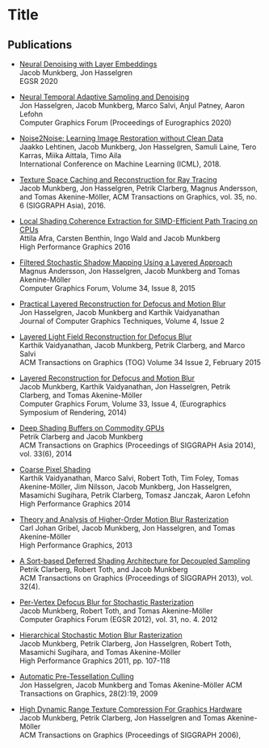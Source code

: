 # Title

## Publications

* [Neural Denoising with Layer Embeddings](https://research.nvidia.com/publication/2020-06_Neural-Denoising-with)   
Jacob Munkberg, Jon Hasselgren   
EGSR 2020

* [Neural Temporal Adaptive Sampling and Denoising](https://research.nvidia.com/publication/2020-05_Neural-Temporal-Adaptive)   
Jon Hasselgren, Jacob Munkberg, Marco Salvi, Anjul Patney, Aaron Lefohn   
Computer Graphics Forum (Proceedings of Eurographics 2020)

* [Noise2Noise: Learning Image Restoration without Clean Data](https://research.nvidia.com/publication/2018-07_Noise2Noise%3A-Learning-Image)   
Jaakko Lehtinen, Jacob Munkberg, Jon Hasselgren, Samuli Laine, Tero Karras, Miika Aittala, Timo Aila   
International Conference on Machine Learning (ICML), 2018.

* [Texture Space Caching and Reconstruction for Ray Tracing](http://fileadmin.cs.lth.se/graphics/research/papers/2016/txspace/)   
Jacob Munkberg, Jon Hasselgren, Petrik Clarberg, Magnus Andersson, and Tomas Akenine-Möller, 
ACM Transactions on Graphics, vol. 35, no. 6 (SIGGRAPH Asia), 2016.

* [Local Shading Coherence Extraction for SIMD-Efficient Path Tracing on CPUs](http://dx.doi.org/10.2312/hpg.20161198)   
Attila Afra, Carsten Benthin, Ingo Wald and Jacob Munkberg   
High Performance Graphics 2016

* [Filtered Stochastic Shadow Mapping Using a Layered Approach](http://onlinelibrary.wiley.com/doi/10.1111/cgf.12664/abstract)   
Magnus Andersson, Jon Hasselgren, Jacob Munkberg and Tomas Akenine-Möller   
Computer Graphics Forum, Volume 34, Issue 8, 2015   

* [Practical Layered Reconstruction for Defocus and Motion Blur](http://jcgt.org/published/0004/02/04/)   
Jon Hasselgren, Jacob Munkberg and Karthik Vaidyanathan   
Journal of Computer Graphics Techniques, Volume 4, Issue 2

* [Layered Light Field Reconstruction for Defocus Blur](http://software.intel.com/en-us/articles/layered-light-field-reconstruction-for-defocus-blur)   
Karthik Vaidyanathan, Jacob Munkberg, Petrik Clarberg, and Marco Salvi   
ACM Transactions on Graphics (TOG) Volume 34 Issue 2, February 2015

* [Layered Reconstruction for Defocus and Motion Blur](http://fileadmin.cs.lth.se/graphics/research/papers/2014/recon5d/)   
Jacob Munkberg, Karthik Vaidyanathan, Jon Hasselgren, Petrik Clarberg, and Tomas Akenine-Möller   
Computer Graphics Forum, Volume 33, Issue 4, (Eurographics Symposium of Rendering, 2014)

* [Deep Shading Buffers on Commodity GPUs](https://software.intel.com/en-us/articles/deep-shading-buffers-on-commodity-gpus)   
Petrik Clarberg and Jacob Munkberg   
ACM Transactions on Graphics (Proceedings of SIGGRAPH Asia 2014), vol. 33(6), 2014

* [Coarse Pixel Shading](https://software.intel.com/en-us/articles/coarse-pixel-shading)   
Karthik Vaidyanathan, Marco Salvi, Robert Toth, Tim Foley, Tomas Akenine-Möller, Jim Nilsson, Jacob Munkberg, Jon Hasselgren, Masamichi Sugihara, Petrik Clarberg, Tomasz Janczak, Aaron Lefohn   
High Performance Graphics 2014

* [Theory and Analysis of Higher-Order Motion Blur Rasterization](http://fileadmin.cs.lth.se/graphics/research/papers/2013/highorder/)      
Carl Johan Gribel, Jacob Munkberg, Jon Hasselgren, and Tomas Akenine-Möller   
High Performance Graphics, 2013

* [A Sort-based Deferred Shading Architecture for Decoupled Sampling](http://software.intel.com/en-us/articles/a-sort-based-deferred-shading-architecture-for-decoupled-sampling)   
Petrik Clarberg, Robert Toth, and Jacob Munkberg   
ACM Transactions on Graphics (Proceedings of SIGGRAPH 2013), vol. 32(4).

* [Per-Vertex Defocus Blur for Stochastic Rasterization](http://fileadmin.cs.lth.se/graphics/research/papers/2012/pervertexdof/)   
Jacob Munkberg, Robert Toth, and Tomas Akenine-Möller   
Computer Graphics Forum (EGSR 2012), vol. 31, no. 4. 2012

* [Hierarchical Stochastic Motion Blur Rasterization](http://fileadmin.cs.lth.se/graphics/research/papers/2011/mbtraversal/)   
Jacob Munkberg, Petrik Clarberg, Jon Hasselgren, Robert Toth, Masamichi Sugihara, and Tomas Akenine-Möller   
High Performance Graphics 2011, pp. 107-118

* [Automatic Pre-Tessellation Culling](http://fileadmin.cs.lth.se/graphics/research/papers/2009/tcu)   
Jon Hasselgren, Jacob Munkberg and Tomas Akenine-Möller
ACM Transactions on Graphics, 28(2):19, 2009

* [High Dynamic Range Texture Compression For Graphics Hardware](http://fileadmin.cs.lth.se/graphics/research/papers/hdrtexture2006/)   
Jacob Munkberg, Petrik Clarberg, Jon Hasselgren and Tomas Akenine-Möller   
ACM Transactions on Graphics (Proceedings of SIGGRAPH 2006),


